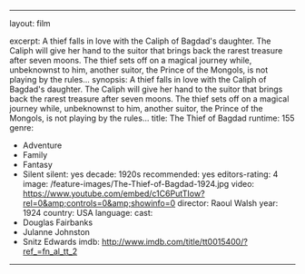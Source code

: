 ---

layout: film

excerpt: A thief falls in love with the Caliph of Bagdad's daughter. The Caliph will give her hand to the suitor that brings back the rarest treasure after seven moons. The thief sets off on a magical journey while, unbeknownst to him, another suitor, the Prince of the Mongols, is not playing by the rules...
synopsis: A thief falls in love with the Caliph of Bagdad's daughter. The Caliph will give her hand to the suitor that brings back the rarest treasure after seven moons. The thief sets off on a magical journey while, unbeknownst to him, another suitor, the Prince of the Mongols, is not playing by the rules...
title: The Thief of Bagdad
runtime: 155
genre:
- Adventure
- Family
- Fantasy 
- Silent
silent: yes
decade: 1920s
recommended: yes
editors-rating: 4
image:  /feature-images/The-Thief-of-Bagdad-1924.jpg
video: https://www.youtube.com/embed/c1C6PutTIow?rel=0&amp;controls=0&amp;showinfo=0
director: Raoul Walsh 
year: 1924
country: USA
language: 
cast:
- Douglas Fairbanks
- Julanne Johnston
- Snitz Edwards
imdb: http://www.imdb.com/title/tt0015400/?ref_=fn_al_tt_2

--- 